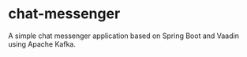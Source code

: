 # chat-messenger
A simple chat messenger application based on Spring Boot and Vaadin using Apache Kafka.
